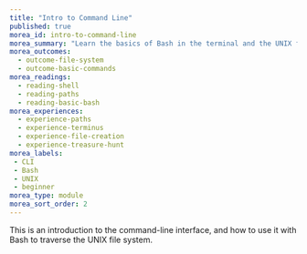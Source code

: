 ```yaml
---
title: "Intro to Command Line"
published: true
morea_id: intro-to-command-line
morea_summary: "Learn the basics of Bash in the terminal and the UNIX file system"
morea_outcomes:
  - outcome-file-system
  - outcome-basic-commands
morea_readings:
  - reading-shell
  - reading-paths
  - reading-basic-bash
morea_experiences:
  - experience-paths
  - experience-terminus
  - experience-file-creation
  - experience-treasure-hunt
morea_labels:
 - CLI
 - Bash
 - UNIX
 - beginner
morea_type: module
morea_sort_order: 2
---
```


This is an introduction to the command-line interface, and how to use it with Bash to traverse the UNIX file system.
